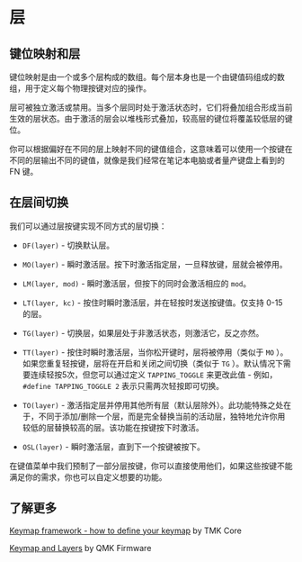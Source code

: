 # 层

## 键位映射和层

键位映射是由一个或多个层构成的数组。每个层本身也是一个由键值码组成的数组，用于定义每个物理按键对应的操作。

层可被独立激活或禁用。当多个层同时处于激活状态时，它们将叠加组合形成当前生效的层状态。由于激活的层会以堆栈形式叠加，较高层的键位将覆盖较低层的键位。

你可以根据偏好在不同的层上映射不同的键值组合，这意味着可以使用一个按键在不同的层输出不同的键值，就像是我们经常在笔记本电脑或者量产键盘上看到的 FN 键。

## 在层间切换

我们可以通过层按键实现不同方式的层切换：

- `DF(layer)` - 切换默认层。

- `MO(layer)` - 瞬时激活层。按下时激活指定层，一旦释放键，层就会被停用。

- `LM(layer, mod)` - 瞬时激活层，但按下的同时会激活相应的 `mod`。

- `LT(layer, kc)` - 按住时瞬时激活层，并在轻按时发送按键值。仅支持 0-15 的层。

- `TG(layer)` - 切换层，如果层处于非激活状态，则激活它，反之亦然。

- `TT(layer)` - 按住时瞬时激活层，当你松开键时，层将被停用（类似于 `MO` ）。如果您重复轻按键，层将在开启和关闭之间切换（类似于 `TG` ）。默认情况下需要连续轻按5次，但您可以通过定义 `TAPPING_TOGGLE` 来更改此值 - 例如，`#define TAPPING_TOGGLE 2` 表示只需两次轻按即可切换。

- `TO(layer)` - 激活指定层并停用其他所有层（默认层除外）。此功能特殊之处在于，不同于添加/删除一个层，而是完全替换当前的活动层，独特地允许你用较低的层替换较高的层。该功能在按键按下时激活。

- `OSL(layer)` - 瞬时激活层，直到下一个按键被按下。

在键值菜单中我们预制了一部分层按键，你可以直接使用他们，如果这些按键不能满足你的需求，你也可以自定义想要的功能。

## 了解更多

[Keymap framework - how to define your keymap](https://github.com/tmk/tmk_core/blob/master/doc/keymap.md) by TMK Core

[Keymap and Layers](https://docs.qmk.fm/keymap#keymap-and-layers) by QMK Firmware
